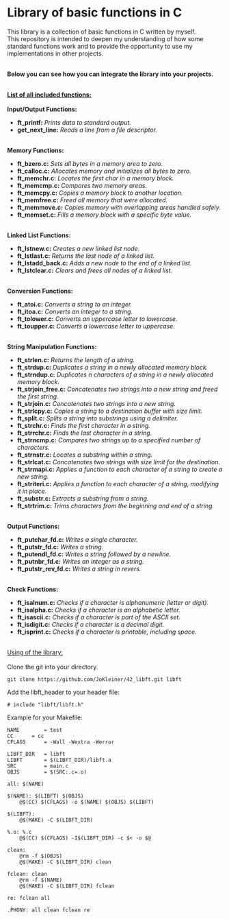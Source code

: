 # Library of basic functions in C
This library is a collection of basic functions in C written by myself.<br />
This repository is intended to deepen my understanding of how some standard functions work and to provide the opportunity to use my implementations in other projects.
<br/><br/>

**Below you can see how you can integrate the library into your projects.**
<br/><br/>

**<ins>List of all included functions:</ins>**
<br/><br/>
**Input/Output Functions:**
- **ft_printf:**        _Prints data to standard output._
- **get_next_line:**    _Reads a line from a file descriptor._
<br/><br/>

**Memory Functions:**
- **ft_bzero.c:**       _Sets all bytes in a memory area to zero._
- **ft_calloc.c:**      _Allocates memory and initializes all bytes to zero._
- **ft_memchr.c:**      _Locates the first char in a memory block._
- **ft_memcmp.c:**      _Compares two memory areas._
- **ft_memcpy.c:**      _Copies a memory block to another location._
- **ft_memfree.c:**	_Freed all memory that were allocated._
- **ft_memmove.c:**     _Copies memory with overlapping areas handled safely._
- **ft_memset.c:**      _Fills a memory block with a specific byte value._
<br/><br/>

**Linked List Functions:**
- **ft_lstnew.c:**      _Creates a new linked list node._
- **ft_lstlast.c:**     _Returns the last node of a linked list._
- **ft_lstadd_back.c:** _Adds a new node to the end of a linked list._
- **ft_lstclear.c:**    _Clears and frees all nodes of a linked list._
<br/><br/>

**Conversion Functions:**
- **ft_atoi.c:**        _Converts a string to an integer._
- **ft_itoa.c:**        _Converts an integer to a string._
- **ft_tolower.c:**	_Converts an uppercase letter to lowercase._
- **ft_toupper.c:**	_Converts a lowercase letter to uppercase._
<br/><br/>

**String Manipulation Functions:**
- **ft_strlen.c:**      _Returns the length of a string._
- **ft_strdup.c:**      _Duplicates a string in a newly allocated memory block._
- **ft_strndup.c:**     _Duplicates n characters of a string in a newly allocated memory block._
- **ft_strjoin_free.c:** _Concatenates two strings into a new string and freed the first string._
- **ft_strjoin.c:**     _Concatenates two strings into a new string._
- **ft_strlcpy.c:**     _Copies a string to a destination buffer with size limit._
- **ft_split.c:**       _Splits a string into substrings using a delimiter._
- **ft_strchr.c:**	_Finds the first character in a string._
- **ft_strrchr.c:**	_Finds the last character in a string._
- **ft_strncmp.c:**	_Compares two strings up to a specified number of characters._
- **ft_strnstr.c:**	_Locates a substring within a string._
- **ft_strlcat.c:**	_Concatenates two strings with size limit for the destination._
- **ft_strmapi.c:**	_Applies a function to each character of a string to create a new string._
- **ft_striteri.c:**	_Applies a function to each character of a string, modifying it in place._
- **ft_substr.c:**	_Extracts a substring from a string._
- **ft_strtrim.c:**	_Trims characters from the beginning and end of a string._
<br/><br/>

**Output Functions:**
- **ft_putchar_fd.c:**	_Writes a single character._
- **ft_putstr_fd.c:**	_Writes a string._
- **ft_putendl_fd.c:**  _Writes a string followed by a newline._
- **ft_putnbr_fd.c:**   _Writes an integer as a string._
- **ft_putstr_rev_fd.c:** _Writes a string in revers._
<br/><br/>

**Check Functions:**
- **ft_isalnum.c:**     _Checks if a character is alphanumeric (letter or digit)._
- **ft_isalpha.c:**     _Checks if a character is an alphabetic letter._
- **ft_isascii.c:**     _Checks if a character is part of the ASCII set._
- **ft_isdigit.c:**     _Checks if a character is a decimal digit._
- **ft_isprint.c:**     _Checks if a character is printable, including space._
<br/><br/>

<ins>Using of the library:</ins><br/><br/>
Clone the git into your directory.

	git clone https://github.com/JoKleiner/42_libft.git libft

Add the libft_header to your header file:

	# include "libft/libft.h"

Example for your Makefile:


	NAME 		= test
	CC 		= cc
	CFLAGS 		= -Wall -Wextra -Werror

	LIBFT_DIR   = libft
	LIBFT       = $(LIBFT_DIR)/libft.a
	SRC         = main.c
	OBJS        = $(SRC:.c=.o)

	all: $(NAME)

	$(NAME): $(LIBFT) $(OBJS)
		@$(CC) $(CFLAGS) -o $(NAME) $(OBJS) $(LIBFT)

	$(LIBFT):
		@$(MAKE) -C $(LIBFT_DIR)

	%.o: %.c
		@$(CC) $(CFLAGS) -I$(LIBFT_DIR) -c $< -o $@

	clean:
		@rm -f $(OBJS)
		@$(MAKE) -C $(LIBFT_DIR) clean

	fclean: clean
		@rm -f $(NAME)
		@$(MAKE) -C $(LIBFT_DIR) fclean

	re: fclean all

 	.PHONY: all clean fclean re
